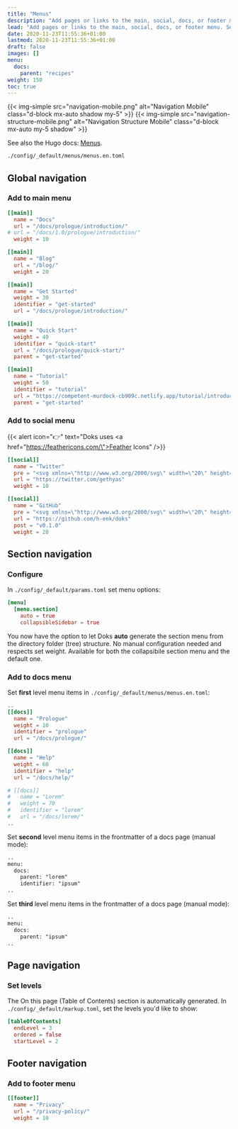 ```yaml
---
title: "Menus"
description: "Add pages or links to the main, social, docs, or footer menu. Set page level navigation."
lead: "Add pages or links to the main, social, docs, or footer menu. Set page level navigation."
date: 2020-11-23T11:55:36+01:00
lastmod: 2020-11-23T11:55:36+01:00
draft: false
images: []
menu:
  docs:
    parent: "recipes"
weight: 150
toc: true
---
```


{{< img-simple src="navigation-mobile.png" alt="Navigation Mobile" class="d-block mx-auto shadow my-5" >}}
{{< img-simple src="navigation-structure-mobile.png" alt="Navigation Structure Mobile" class="d-block mx-auto my-5 shadow" >}}

See also the Hugo docs: [Menus](https://gohugo.io/content-management/menus/).

```bash
./config/_default/menus/menus.en.toml
```

## Global navigation

### Add to main menu

```toml
[[main]]
  name = "Docs"
  url = "/docs/prologue/introduction/"
# url = "/docs/1.0/prologue/introduction/"
  weight = 10

[[main]]
  name = "Blog"
  url = "/blog/"
  weight = 20

[[main]]
  name = "Get Started"
  weight = 30
  identifier = "get-started"
  url = "/docs/prologue/introduction/"

[[main]]
  name = "Quick Start"
  weight = 40
  identifier = "quick-start"
  url = "/docs/prologue/quick-start/"
  parent = "get-started"

[[main]]
  name = "Tutorial"
  weight = 50
  identifier = "tutorial"
  url = "https://competent-murdock-cb909c.netlify.app/tutorial/introduction/"
  parent = "get-started"
```

### Add to social menu

{{< alert icon="👉" text="Doks uses <a href=\"https://feathericons.com/\">Feather Icons</a>" />}}

```toml
[[social]]
  name = "Twitter"
  pre = "<svg xmlns=\"http://www.w3.org/2000/svg\" width=\"20\" height=\"20\" viewBox=\"0 0 24 24\" fill=\"none\" stroke=\"currentColor\" stroke-width=\"2\" stroke-linecap=\"round\" stroke-linejoin=\"round\" class=\"feather feather-twitter\"><path d=\"M23 3a10.9 10.9 0 0 1-3.14 1.53 4.48 4.48 0 0 0-7.86 3v1A10.66 10.66 0 0 1 3 4s-4 9 5 13a11.64 11.64 0 0 1-7 2c9 5 20 0 20-11.5a4.5 4.5 0 0 0-.08-.83A7.72 7.72 0 0 0 23 3z\"></path></svg>"
  url = "https://twitter.com/gethyas"
  weight = 10

[[social]]
  name = "GitHub"
  pre = "<svg xmlns=\"http://www.w3.org/2000/svg\" width=\"20\" height=\"20\" viewBox=\"0 0 24 24\" fill=\"none\" stroke=\"currentColor\" stroke-width=\"2\" stroke-linecap=\"round\" stroke-linejoin=\"round\" class=\"feather feather-github\"><path d=\"M9 19c-5 1.5-5-2.5-7-3m14 6v-3.87a3.37 3.37 0 0 0-.94-2.61c3.14-.35 6.44-1.54 6.44-7A5.44 5.44 0 0 0 20 4.77 5.07 5.07 0 0 0 19.91 1S18.73.65 16 2.48a13.38 13.38 0 0 0-7 0C6.27.65 5.09 1 5.09 1A5.07 5.07 0 0 0 5 4.77a5.44 5.44 0 0 0-1.5 3.78c0 5.42 3.3 6.61 6.44 7A3.37 3.37 0 0 0 9 18.13V22\"></path></svg>"
  url = "https://github.com/h-enk/doks"
  post = "v0.1.0"
  weight = 20
```

## Section navigation

### Configure

In `./config/_default/params.toml` set menu options:

```toml
[menu]
  [menu.section]
    auto = true
    collapsibleSidebar = true
```

You now have the option to let Doks __auto__ generate the section menu from the directory folder (tree) structure. No manual configuration needed and respects set weight. Available for both the collapsibile section menu and the default one.

### Add to docs menu

Set __first__ level menu items in `./config/_default/menus/menus.en.toml`:

```toml
..
[[docs]]
  name = "Prologue"
  weight = 10
  identifier = "prologue"
  url = "/docs/prologue/"

[[docs]]
  name = "Help"
  weight = 60
  identifier = "help"
  url = "/docs/help/"

# [[docs]]
#   name = "Lorem"
#   weight = 70
#   identifier = "lorem"
#   url = "/docs/lorem/"
..
```

Set __second__ level menu items in the frontmatter of a docs page (manual mode):

```md
..
menu:
  docs:
    parent: "lorem"
    identifier: "ipsum"
..
```

Set __third__ level menu items in the frontmatter of a docs page (manual mode):

```md
..
menu:
  docs:
    parent: "ipsum"
..
```

## Page navigation

### Set levels

The On this page (Table of Contents) section is automatically generated. In `./config/_default/markup.toml`, set the levels you'd like to show:

```toml
[tableOfContents]
  endLevel = 3
  ordered = false
  startLevel = 2
```

## Footer navigation

### Add to footer menu

```toml
[[footer]]
  name = "Privacy"
  url = "/privacy-policy/"
  weight = 10
```
